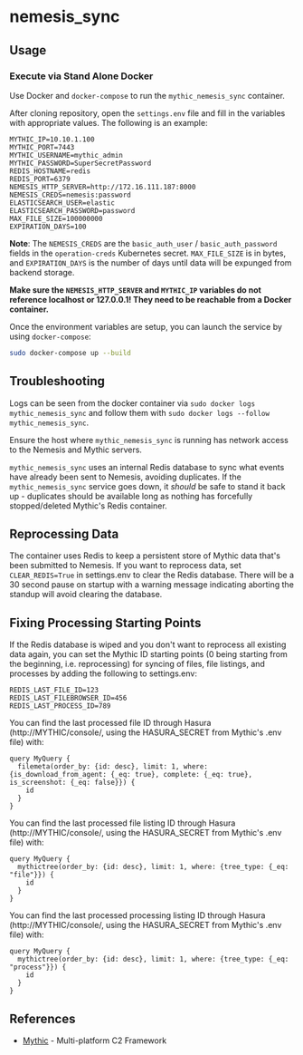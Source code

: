 # nemesis_sync

## Usage

### Execute via Stand Alone Docker

Use Docker and `docker-compose` to run the `mythic_nemesis_sync` container.

After cloning repository, open the `settings.env` file and fill in the variables with appropriate values. The following is an example:

``` text
MYTHIC_IP=10.10.1.100
MYTHIC_PORT=7443
MYTHIC_USERNAME=mythic_admin
MYTHIC_PASSWORD=SuperSecretPassword
REDIS_HOSTNAME=redis
REDIS_PORT=6379
NEMESIS_HTTP_SERVER=http://172.16.111.187:8000
NEMESIS_CREDS=nemesis:password
ELASTICSEARCH_USER=elastic
ELASTICSEARCH_PASSWORD=password
MAX_FILE_SIZE=100000000
EXPIRATION_DAYS=100
```

**Note**: The `NEMESIS_CREDS` are the `basic_auth_user` / `basic_auth_password` fields in the `operation-creds` Kubernetes secret. `MAX_FILE_SIZE` is in bytes, and `EXPIRATION_DAYS` is the number of days until data will be expunged from backend storage.

**Make sure the `NEMESIS_HTTP_SERVER` and `MYTHIC_IP` variables do not reference localhost or 127.0.0.1! They need to be reachable from a Docker container.**

Once the environment variables are setup, you can launch the service by using `docker-compose`:

``` bash
sudo docker-compose up --build
```

## Troubleshooting

Logs can be seen from the docker container via `sudo docker logs mythic_nemesis_sync` and follow them with `sudo docker logs --follow mythic_nemesis_sync`.

Ensure the host where `mythic_nemesis_sync` is running has network access to the Nemesis and Mythic servers.

`mythic_nemesis_sync` uses an internal Redis database to sync what events have already been sent to Nemesis, avoiding duplicates. If the `mythic_nemesis_sync` service goes down, it *should* be safe to stand it back up - duplicates should be available long as nothing has forcefully stopped/deleted Mythic's Redis container.

## Reprocessing Data

The container uses Redis to keep a persistent store of Mythic data that's been submitted to Nemesis. If you want to reprocess data, set `CLEAR_REDIS=True` in settings.env to clear the Redis database. There will be a 30 second pause on startup with a warning message indicating aborting the standup will avoid clearing the database.

## Fixing Processing Starting Points

If the Redis database is wiped and you don't want to reprocess all existing data again, you can set the Mythic ID starting points (0 being starting from the beginning, i.e. reprocessing) for syncing of files, file listings, and processes by adding the following to settings.env:

```
REDIS_LAST_FILE_ID=123
REDIS_LAST_FILEBROWSER_ID=456
REDIS_LAST_PROCESS_ID=789
```

You can find the last processed file ID through Hasura (http://MYTHIC/console/, using the HASURA_SECRET from Mythic's .env file) with:

```
query MyQuery {
  filemeta(order_by: {id: desc}, limit: 1, where: {is_download_from_agent: {_eq: true}, complete: {_eq: true}, is_screenshot: {_eq: false}}) {
    id
  }
}
```

You can find the last processed file listing ID through Hasura (http://MYTHIC/console/, using the HASURA_SECRET from Mythic's .env file) with:

```
query MyQuery {
  mythictree(order_by: {id: desc}, limit: 1, where: {tree_type: {_eq: "file"}}) {
    id
  }
}
```

You can find the last processed processing listing ID through Hasura (http://MYTHIC/console/, using the HASURA_SECRET from Mythic's .env file) with:

```
query MyQuery {
  mythictree(order_by: {id: desc}, limit: 1, where: {tree_type: {_eq: "process"}}) {
    id
  }
}
```

## References

- [Mythic](https://github.com/its-a-feature/Mythic) - Multi-platform C2 Framework
